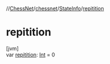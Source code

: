 //[ChessNet](../../../index.md)/[chessnet](../index.md)/[StateInfo](index.md)/[repitition](repitition.md)

# repitition

[jvm]\
var [repitition](repitition.md): [Int](https://kotlinlang.org/api/latest/jvm/stdlib/kotlin/-int/index.html) = 0
